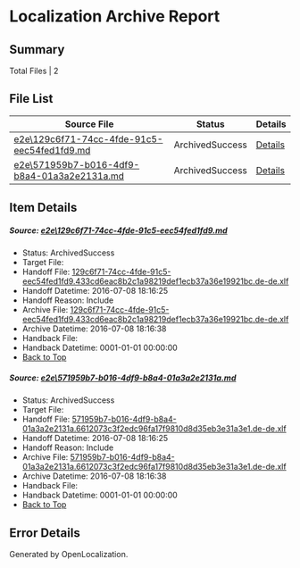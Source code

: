 # <a name='report-top'></a> Localization Archive Report

## Summary
 Total Files | 2

## File List
 Source File | Status | Details 
 ----------- | ------ | ------- 
 [e2e\129c6f71-74cc-4fde-91c5-eec54fed1fd9.md](https://github.com/OpenLocalizationTestOrg/oltest/blob/874b61f5c74fba51c972662db5770f81d2c64c3c/e2e/129c6f71-74cc-4fde-91c5-eec54fed1fd9.md) | ArchivedSuccess | [Details](#504ca3070b26dc3de9f5987a79916bb1635e59432)
 [e2e\571959b7-b016-4df9-b8a4-01a3a2e2131a.md](https://github.com/OpenLocalizationTestOrg/oltest/blob/874b61f5c74fba51c972662db5770f81d2c64c3c/e2e/571959b7-b016-4df9-b8a4-01a3a2e2131a.md) | ArchivedSuccess | [Details](#f5b0745d83a47413acbaa061e98ed793bcd3a0185)

## Item Details
##### <a name='504ca3070b26dc3de9f5987a79916bb1635e59432'></a> Source: [e2e\129c6f71-74cc-4fde-91c5-eec54fed1fd9.md](https://github.com/OpenLocalizationTestOrg/oltest/blob/874b61f5c74fba51c972662db5770f81d2c64c3c/e2e/129c6f71-74cc-4fde-91c5-eec54fed1fd9.md)
* Status: ArchivedSuccess
* Target File: 
* Handoff File: [129c6f71-74cc-4fde-91c5-eec54fed1fd9.433cd6eac8b2c1a98219def1ecb37a36e19921bc.de-de.xlf](https://github.com/OpenLocalizationTestOrg/olhandoff-e2e/blob/6a41f7566c6286068285e298bb245c7f8386fd90/ol-handoff/OpenLocalizationTestOrg/oltest-dede-fly/ci/129c6f71-74cc-4fde-91c5-eec54fed1fd9.433cd6eac8b2c1a98219def1ecb37a36e19921bc.de-de.xlf)
* Handoff Datetime: 2016-07-08 18:16:25
* Handoff Reason: Include
* Archive File: [129c6f71-74cc-4fde-91c5-eec54fed1fd9.433cd6eac8b2c1a98219def1ecb37a36e19921bc.de-de.xlf](https://github.com/OpenLocalizationTestOrg/olhandoff-e2e/blob/b2918d65e73a2adcae2c2ba57d5d85346a278e62/ol-archive/OpenLocalizationTestOrg/oltest-dede-fly/ci/129c6f71-74cc-4fde-91c5-eec54fed1fd9.433cd6eac8b2c1a98219def1ecb37a36e19921bc.de-de.xlf)
* Archive Datetime: 2016-07-08 18:16:38
* Handback File: 
* Handback Datetime: 0001-01-01 00:00:00
* [Back to Top](#report-top)

##### <a name='f5b0745d83a47413acbaa061e98ed793bcd3a0185'></a> Source: [e2e\571959b7-b016-4df9-b8a4-01a3a2e2131a.md](https://github.com/OpenLocalizationTestOrg/oltest/blob/874b61f5c74fba51c972662db5770f81d2c64c3c/e2e/571959b7-b016-4df9-b8a4-01a3a2e2131a.md)
* Status: ArchivedSuccess
* Target File: 
* Handoff File: [571959b7-b016-4df9-b8a4-01a3a2e2131a.6612073c3f2edc96fa17f9810d8d35eb3e31a3e1.de-de.xlf](https://github.com/OpenLocalizationTestOrg/olhandoff-e2e/blob/6a41f7566c6286068285e298bb245c7f8386fd90/ol-handoff/OpenLocalizationTestOrg/oltest-dede-fly/ci/571959b7-b016-4df9-b8a4-01a3a2e2131a.6612073c3f2edc96fa17f9810d8d35eb3e31a3e1.de-de.xlf)
* Handoff Datetime: 2016-07-08 18:16:25
* Handoff Reason: Include
* Archive File: [571959b7-b016-4df9-b8a4-01a3a2e2131a.6612073c3f2edc96fa17f9810d8d35eb3e31a3e1.de-de.xlf](https://github.com/OpenLocalizationTestOrg/olhandoff-e2e/blob/b2918d65e73a2adcae2c2ba57d5d85346a278e62/ol-archive/OpenLocalizationTestOrg/oltest-dede-fly/ci/571959b7-b016-4df9-b8a4-01a3a2e2131a.6612073c3f2edc96fa17f9810d8d35eb3e31a3e1.de-de.xlf)
* Archive Datetime: 2016-07-08 18:16:38
* Handback File: 
* Handback Datetime: 0001-01-01 00:00:00
* [Back to Top](#report-top)


## Error Details

Generated by OpenLocalization.

